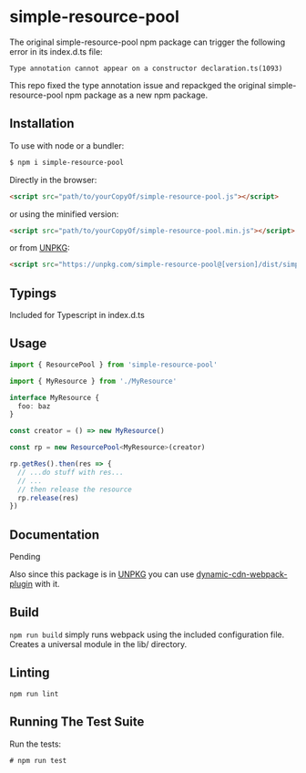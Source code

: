 # simple-resource-pool
The original simple-resource-pool npm package can trigger the following error in its index.d.ts file:
```
Type annotation cannot appear on a constructor declaration.ts(1093)
```
This repo fixed the type annotation issue and repackged the original simple-resource-pool npm package as a new npm package.

## Installation

To use with node or a bundler:

```bash
$ npm i simple-resource-pool
```

Directly in the browser:

```html
<script src="path/to/yourCopyOf/simple-resource-pool.js"></script>
```

or using the minified version:

```html
<script src="path/to/yourCopyOf/simple-resource-pool.min.js"></script>
```

or from [UNPKG](https://unpkg.com/):

```html
<script src="https://unpkg.com/simple-resource-pool@[version]/dist/simple-resource-pool.min.js"></script>
```

## Typings
Included for Typescript in index.d.ts

## Usage

```ts
import { ResourcePool } from 'simple-resource-pool'

import { MyResource } from './MyResource'

interface MyResource {
  foo: baz
}

const creator = () => new MyResource()

const rp = new ResourcePool<MyResource>(creator)

rp.getRes().then(res => {
  // ...do stuff with res...
  // ...
  // then release the resource
  rp.release(res)
})
```

## Documentation

Pending

Also since this package is in [UNPKG](https://unpkg.com/) you can use [dynamic-cdn-webpack-plugin](https://www.npmjs.com/package/dynamic-cdn-webpack-plugin) with it.

## Build

`npm run build` simply runs webpack using the included configuration file. Creates a universal module in the lib/ directory.

## Linting

`npm run lint`

## Running The Test Suite

Run the tests:

```
# npm run test
```
